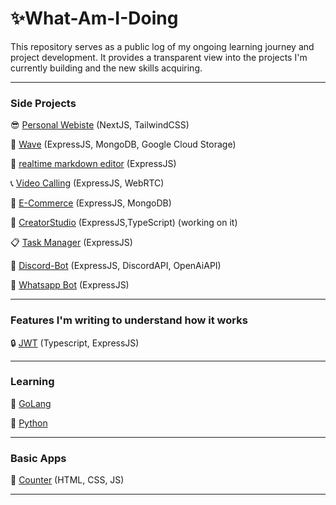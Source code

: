 # ✨What-Am-I-Doing

This repository serves as a public log of my ongoing learning journey and project development.
It provides a transparent view into the projects I'm currently building and the new skills acquiring.
___
### Side Projects
😎 [Personal Webiste](https://github.com/ashikkabeer/Portfolio-NextJs) (NextJS, TailwindCSS)

🌊 [Wave](https://github.com/ashikkabeer/Wave-Social-Media-App-Backend) (ExpressJS, MongoDB, Google Cloud Storage)

📝 [realtime markdown editor](https://github.com/ashikkabeer/realtime-markdown-editor) (ExpressJS)

📞 [Video Calling](https://github.com/ashikkabeer/Video-Streaming-Web-App) (ExpressJS, WebRTC)

🛒 [E-Commerce](https://github.com/ashikkabeer/shop-cart-project-nodejs) (ExpressJS, MongoDB)

🎥 [CreatorStudio](https://github.com/ashikkabeer/CreatorStudio) (ExpressJS,TypeScript) (working on it)

📋 [Task Manager](https://github.com/ashikkabeer/task-manager) (ExpressJS)

🤖 [Discord-Bot](https://github.com/ashikkabeer/OpenAi-Discord-Bot) (ExpressJS, DiscordAPI, OpenAiAPI)

📱 [Whatsapp Bot](https://github.com/ashikkabeer/WA-GPT) (ExpressJS)

___

### Features I'm writing to understand how it works


🔒 [JWT](https://github.com/ashikkabeer/JWT-Auth-TS-Express) (Typescript, ExpressJS)

___
### Learning

🐍 [GoLang](https://github.com/ashikkabeer/GoLang-Code)

🐍 [Python](https://github.com/ashikkabeer/learn-python)
___
### Basic Apps

🔢 [Counter](https://github.com/ashikkabeer/Counter-Sample) (HTML, CSS, JS)

___
